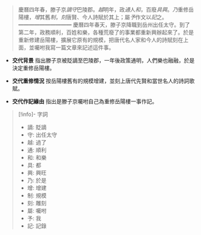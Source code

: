 > 慶曆四年春，滕子京*謫守*巴陵郡。*越*明年，政*通*人*和*，百廢*具興*。*乃*重修岳陽樓，*增*其舊*制*，*刻*唐賢、今人詩賦於其上；屬*予*作文以*記*之。
> ━━━━━━━━━━
> 慶曆四年春天，滕子京降職到岳州出任太守。到了第二年，政務順利，百姓和樂，各種荒廢了的事業都重新興辦起來了。於是重新修建岳陽樓，擴展它原有的規模，把唐代名人家和今人的詩賦刻在上面，並囑咐我寫一篇文章來記述這件事。

- **交代背景**
  指出滕子京被貶謫至巴陵郡，一年後政策通明，人們樂也融融，於是決定重修岳陽樓。

- **交代重修情況**
  按岳陽樓舊有的規模增建，並刻上唐代先賢和當世名人的詩詞歌賦。

- **交代作記緣由**
  指出是滕子京囑咐自己為重修岳陽樓一事作記。

> [!info]- 字詞
> - 謫: 貶謫
> - 守: 出任太守
> - 越: 過了
> - 通: 順利
> - 和: 和樂
> - 具: 都
> - 興: 興旺
> - 乃: 於是
> - 增: 增建
> - 制: 規模
> - 刻: 雕刻
> - 屬: 囑咐
> - 予: 我
> - 記: 記錄
